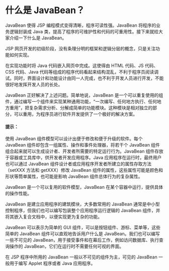 # 什么是 JavaBean？

JavaBean 使得 JSP 编程模式变得清晰，程序可读性强。JavaBean 将程序的业务逻辑封装成 Java 类，提高了程序的可维护性和代码的可重用性。接下来就给大家介绍一下什么是 JavaBean。

JSP 网页开发的初级阶段，没有条理分明的框架和逻辑分层的概念，只是关注功能如何实现。

在实现功能时将 Java 代码嵌入网页中完成。这使得由 HTML 代码、JS 代码、CSS 代码、Java 代码等组成的程序代码看起来结构混乱，不利于程序员阅读调试。同时，界面设计和功能设计由同一人完成，也不利于开发人员进行开发，不能很好地发挥开发人员的长处。

JavaBean 正好解决了上述问题。简单地说，JavaBean 是一个可以重复使用的组件，通过编写一个组件来实现某种通用功能，“一次编写、任何地方执行、任何地方重用”，把复杂需求分析、分解成简单的功能模块。这种模块是相对独立的部分，可以重用，为程序员进行软件开发提供了一个极好的解决方案。

#### 提示：

使用 JavaBean 组件模型可以设计出便于修改和便于升级的软件。每个 JavaBean 组件却包含一组属性、操作和事件处理器，将若干个 JavaBean 组件组合起来就可以生成设计者、开发者所需要的特定运行行为。JavaBean 组件存放于容器或工具库中，供开发者开发应用程序。Java 应用程序在运行时，最终用户也可以通过 JavaBean 组件设计者或应用程序开发者所建立的属性存取方法（setXXX 方法和 getXXX）修改 JavaBean 组件的属性，这些属性可能是颜色和形状等筒单属性，也可能是影响 JavaBean 组件总体行为的复杂属性。

JavaBean 是一个可以复用的软件模型，JavaBean 在某个容器中运行，提供具体的操作性能。

JavaBean 是建立应用程序的建筑模块，大多数常用的 JavaBean 通常是中小型控制程序，但我们也可以编写包装整个应用程序运行逻辑的 JavaBean 组件，并将其嵌入复合文档中，以便实现更为复杂的功能。

JavaBean 可以表示为简单的 GUI 组件，可以是按钮组件、游标、菜单等，这些简单的 JavaBean 组件可以直观地告诉用户什么是 JavaBean。我们也可以编写一些不可见的 JavaBean，用于接受事件和在幕后工作，例如访问数据库、执行查询操作的 JavaBean，它们在运行时不需要任何可视的界面。

在 JSP 程序中所用的 JavaBean 一般以不可见的组件为主，可见的 JavaBean 一般用于编写 Applet 程序或者 Java 应用程序。